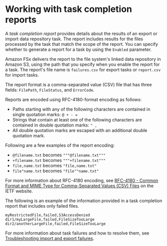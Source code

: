 # Working with task completion reports<a name="task-completion-report"></a>

A *task completion report* provides details about the results of an export or import data repository task\. The report includes results for the files processed by the task that match the scope of the report\. You can specify whether to generate a report for a task by using the `Enabled` parameter\. 

Amazon FSx delivers the report to the file system's linked data repository in Amazon S3, using the path that you specify when you enable the report for a task\. The report's file name is `failures.csv` for export tasks or `report.csv` for import tasks\.

The report format is a comma\-separated value \(CSV\) file that has three fields: `FilePath`, `FileStatus`, and `ErrorCode`\.

Reports are encoded using RFC\-4180\-format encoding as follows:
+ Paths starting with any of the following characters are contained in single quotation marks: `@ + - =` 
+ Strings that contain at least one of the following characters are contained in double quotation marks: `" ,`
+ All double quotation marks are escaped with an additional double quotation mark\.

Following are a few examples of the report encoding:
+ `@filename.txt` becomes `"""@filename.txt"""`
+ `+filename.txt` becomes `"""+filename.txt"""`
+ `file,name.txt` becomes `"file,name.txt"`
+ `file"name.txt` becomes `"file""name.txt"`

For more information about RFC\-4180 encoding, see [RFC\-4180 \- Common Format and MIME Type for Comma\-Separated Values \(CSV\) Files](https://tools.ietf.org/html/rfc4180) on the IETF website\.

The following is an example of the information provided in a task completion report that includes only failed files\.

```
myRestrictedFile,failed,S3AccessDenied
dir1/myLargeFile,failed,FileSizeTooLarge
dir2/anotherLargeFile,failed,FileSizeTooLarge
```

For more information about task failures and how to resolve them, see [Troubleshooting import and export failures](failed-tasks.md)\.